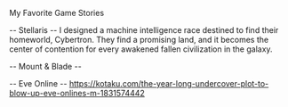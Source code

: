 My Favorite Game Stories

-- Stellaris --
I designed a machine intelligence race destined to find their homeworld, Cybertron. They find a promising land, and it becomes the center of contention for every awakened fallen civilization in the galaxy.

-- Mount & Blade --

-- Eve Online --
https://kotaku.com/the-year-long-undercover-plot-to-blow-up-eve-onlines-m-1831574442
